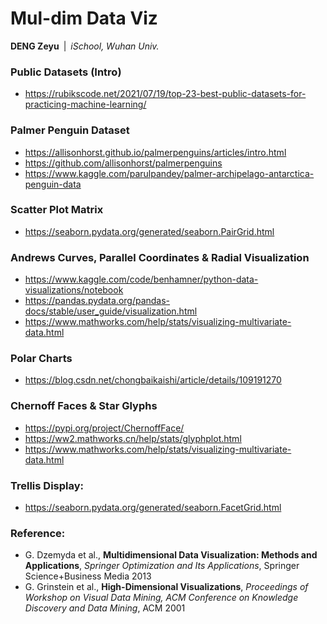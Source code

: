 # Mul-dim Data Viz
**DENG Zeyu**&ensp;|&ensp;*iSchool, Wuhan Univ.*

### Public Datasets (Intro)
- https://rubikscode.net/2021/07/19/top-23-best-public-datasets-for-practicing-machine-learning/

### Palmer Penguin Dataset
- https://allisonhorst.github.io/palmerpenguins/articles/intro.html
- https://github.com/allisonhorst/palmerpenguins
- https://www.kaggle.com/parulpandey/palmer-archipelago-antarctica-penguin-data

### Scatter Plot Matrix
- https://seaborn.pydata.org/generated/seaborn.PairGrid.html

### Andrews Curves, Parallel Coordinates & Radial Visualization
- https://www.kaggle.com/code/benhamner/python-data-visualizations/notebook
- https://pandas.pydata.org/pandas-docs/stable/user_guide/visualization.html
- https://www.mathworks.com/help/stats/visualizing-multivariate-data.html

### Polar Charts
- https://blog.csdn.net/chongbaikaishi/article/details/109191270

### Chernoff Faces & Star Glyphs
- https://pypi.org/project/ChernoffFace/
- https://ww2.mathworks.cn/help/stats/glyphplot.html
- https://www.mathworks.com/help/stats/visualizing-multivariate-data.html

### Trellis Display:
- https://seaborn.pydata.org/generated/seaborn.FacetGrid.html

### Reference:
- G. Dzemyda et al., **Multidimensional Data Visualization: Methods and Applications**, *Springer Optimization and Its Applications*, Springer Science+Business Media 2013
- G. Grinstein et al., **High-Dimensional Visualizations**, *Proceedings of Workshop on Visual Data Mining, ACM Conference on Knowledge Discovery and Data Mining*, ACM 2001
